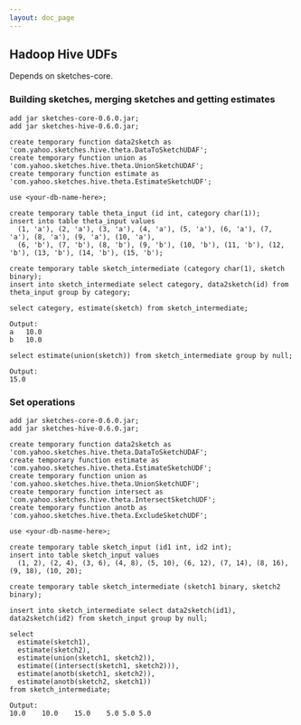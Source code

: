 ```yaml
---
layout: doc_page
---
```


## Hadoop Hive UDFs

Depends on sketches-core.

### Building sketches, merging sketches and getting estimates

    add jar sketches-core-0.6.0.jar;
    add jar sketches-hive-0.6.0.jar;

    create temporary function data2sketch as 'com.yahoo.sketches.hive.theta.DataToSketchUDAF';
    create temporary function union as 'com.yahoo.sketches.hive.theta.UnionSketchUDAF';
    create temporary function estimate as 'com.yahoo.sketches.hive.theta.EstimateSketchUDF';

    use <your-db-name-here>;

    create temporary table theta_input (id int, category char(1));
    insert into table theta_input values
      (1, 'a'), (2, 'a'), (3, 'a'), (4, 'a'), (5, 'a'), (6, 'a'), (7, 'a'), (8, 'a'), (9, 'a'), (10, 'a'),
      (6, 'b'), (7, 'b'), (8, 'b'), (9, 'b'), (10, 'b'), (11, 'b'), (12, 'b'), (13, 'b'), (14, 'b'), (15, 'b');

    create temporary table sketch_intermediate (category char(1), sketch binary);
    insert into sketch_intermediate select category, data2sketch(id) from theta_input group by category;

    select category, estimate(sketch) from sketch_intermediate;

    Output:
    a	10.0
    b	10.0

    select estimate(union(sketch)) from sketch_intermediate group by null;

    Output:
    15.0

### Set operations

    add jar sketches-core-0.6.0.jar;
    add jar sketches-hive-0.6.0.jar;

    create temporary function data2sketch as 'com.yahoo.sketches.hive.theta.DataToSketchUDAF';
    create temporary function estimate as 'com.yahoo.sketches.hive.theta.EstimateSketchUDF';
    create temporary function union as 'com.yahoo.sketches.hive.theta.UnionSketchUDF';
    create temporary function intersect as 'com.yahoo.sketches.hive.theta.IntersectSketchUDF';
    create temporary function anotb as 'com.yahoo.sketches.hive.theta.ExcludeSketchUDF';

    use <your-db-nasme-here>;

    create temporary table sketch_input (id1 int, id2 int);
    insert into table sketch_input values
      (1, 2), (2, 4), (3, 6), (4, 8), (5, 10), (6, 12), (7, 14), (8, 16), (9, 18), (10, 20);

    create temporary table sketch_intermediate (sketch1 binary, sketch2 binary);

    insert into sketch_intermediate select data2sketch(id1), data2sketch(id2) from sketch_input group by null;

    select
      estimate(sketch1),
      estimate(sketch2),
      estimate(union(sketch1, sketch2)),
      estimate((intersect(sketch1, sketch2))),
      estimate(anotb(sketch1, sketch2)),
      estimate(anotb(sketch2, sketch1))
    from sketch_intermediate;

    Output:
    10.0	10.0	15.0	5.0	5.0	5.0
